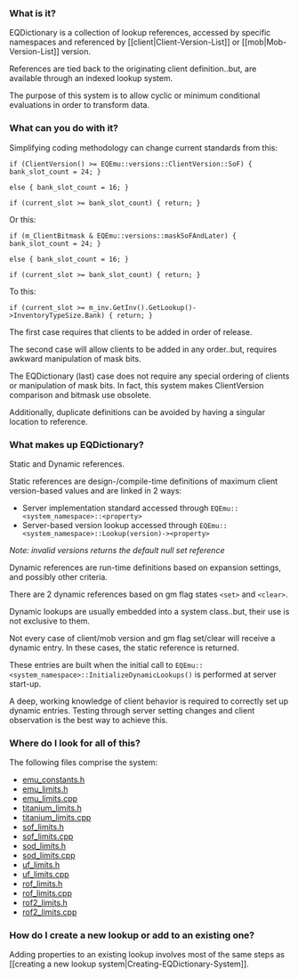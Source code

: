 ### What is it?
EQDictionary is a collection of lookup references, accessed by specific namespaces and referenced by [[client|Client-Version-List]] or [[mob|Mob-Version-List]] version.

References are tied back to the originating client definition..but, are available through an indexed lookup system.

The purpose of this system is to allow cyclic or minimum conditional evaluations in order to transform data.

### What can you do with it?
Simplifying coding methodology can change current standards from this:

```
if (ClientVersion() >= EQEmu::versions::ClientVersion::SoF) { bank_slot_count = 24; }

else { bank_slot_count = 16; }

if (current_slot >= bank_slot_count) { return; }
```

Or this:

```
if (m_ClientBitmask & EQEmu::versions::maskSoFAndLater) { bank_slot_count = 24; }

else { bank_slot_count = 16; }

if (current_slot >= bank_slot_count) { return; }
```

To this:

```
if (current_slot >= m_inv.GetInv().GetLookup()->InventoryTypeSize.Bank) { return; }
```

The first case requires that clients to be added in order of release.

The second case will allow clients to be added in any order..but, requires awkward manipulation of mask bits.

The EQDictionary (last) case does not require any special ordering of clients or manipulation of mask bits. In fact, this system makes ClientVersion comparison and bitmask use obsolete.

Additionally, duplicate definitions can be avoided by having a singular location to reference.

### What makes up EQDictionary?
Static and Dynamic references.

Static references are design-/compile-time definitions of maximum client version-based values and are linked in 2 ways:
* Server implementation standard accessed through `EQEmu::<system_namespace>::<property>`
* Server-based version lookup accessed through `EQEmu::<system_namespace>::Lookup(version)-><property>`

*Note: invalid versions returns the default null set reference*

Dynamic references are run-time definitions based on expansion settings, and possibly other criteria.

There are 2 dynamic references based on gm flag states `<set>` and `<clear>`.

Dynamic lookups are usually embedded into a system class..but, their use is not exclusive to them.

Not every case of client/mob version and gm flag set/clear will receive a dynamic entry. In these cases, the static reference is returned.

These entries are built when the initial call to `EQEmu::<system_namespace>::InitializeDynamicLookups()` is performed at server start-up.

A deep, working knowledge of client behavior is required to correctly set up dynamic entries. Testing through server setting changes and client observation is the best way to achieve this.

### Where do I look for all of this?
The following files comprise the system:
* [emu_constants.h](https://github.com/EQEmu/Server/blob/master/common/emu_constants.h)
* [emu_limits.h](https://github.com/EQEmu/Server/blob/master/common/emu_limits.h)
* [emu_limits.cpp](https://github.com/EQEmu/Server/blob/master/common/emu_limits.cpp)
* [titanium_limits.h](https://github.com/EQEmu/Server/blob/master/common/patches/titanium_limits.h)
* [titanium_limits.cpp](https://github.com/EQEmu/Server/blob/master/common/patches/titanium_limits.cpp)
* [sof_limits.h](https://github.com/EQEmu/Server/blob/master/common/patches/sof_limits.h)
* [sof_limits.cpp](https://github.com/EQEmu/Server/blob/master/common/patches/sof_limits.cpp)
* [sod_limits.h](https://github.com/EQEmu/Server/blob/master/common/patches/sod_limits.h)
* [sod_limits.cpp](https://github.com/EQEmu/Server/blob/master/common/patches/sod_limits.cpp)
* [uf_limits.h](https://github.com/EQEmu/Server/blob/master/common/patches/uf_limits.h)
* [uf_limits.cpp](https://github.com/EQEmu/Server/blob/master/common/patches/uf_limits.cpp)
* [rof_limits.h](https://github.com/EQEmu/Server/blob/master/common/patches/rof_limits.h)
* [rof_limits.cpp](https://github.com/EQEmu/Server/blob/master/common/patches/rof_limits.cpp)
* [rof2_limits.h](https://github.com/EQEmu/Server/blob/master/common/patches/rof2_limits.h)
* [rof2_limits.cpp](https://github.com/EQEmu/Server/blob/master/common/patches/rof2_limits.cpp)

### How do I create a new lookup or add to an existing one?
Adding properties to an existing lookup involves most of the same steps as [[creating a new lookup system|Creating-EQDictionary-System]].
